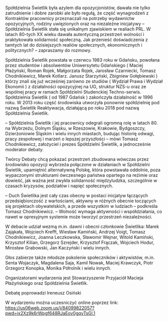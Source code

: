 Spółdzielnia Świetlik była azylem dla opozycjonistów, dawała nie tylko zatrudnienie i dobre zarobki ale było regułą, że część wynagrodzeń z Kontraktów pracownicy przeznaczali na  potrzeby wydawnictw opozycyjnych, rodziny uwięzionych oraz  na niezależne inicjatywy – Spółdzielnia Świetlik stała się unikalnym zjawiskiem w realiach PRL. W latach 80-tych XX wieku dawała autentyczną przestrzeń wolności i praktykowała solidarność społeczną. Jak przenieść doświadczenia z tamtych lat do dzisiejszych realiów społecznych, ekonomicznych i politycznych? – zapraszamy do rozmowy.

Spółdzielnia Świetlik powstała w czerwcu 1983 roku w Gdańsku, powołana przez studentów i absolwentów Uniwersytetu Gdańskiego ( Maciej Płażyński, Roman Rojek, Małgorzata Rojek, Jarosław Czarniecki, Tomasz Chodnikiewicz, Marek Kotlarz. Janusz  Starzyński, Zbigniew Gołębiewski ) którzy znali się już wcześniej zarówno ze studiów ( Wydział Prawa i Wydział Ekonomii ) z działalności opozycyjnej na UG, struktur NZS-u  oraz ze wspólnej pracy w ramach Spółdzielni Studenckiej Techno-serwis. Spółdzielnia Świetlik ( od 1987 Gdańsk ) zakończyła działalność w 1996 roku. W 2013 roku część środowiska utworzyła ponownie spółdzielnię pod nazwą Świetlik Reaktywacja, działającą po roku 2018 pod nazwą Spółdzielnia Świetlik.

– Spółdzielnia Świetlik i jej pracownicy odegrali ogromną rolę w latach 80. na Wybrzeżu, Dolnym Śląsku, w Rzeszowie, Krakowie, Bydgoszczy, Dzierżoniowie Śląskim i wielu innych miastach, budując historię odwagi, pracy zespołowej i marzeń o lepszej przyszłości – mówi Tomasz Chodnikiewicz, założyciel i prezes Spółdzielni Świetlik, a jednocześnie moderator debaty. 

Twórcy Debaty chcą pokazać przestrzeń zbudowana wówczas przez środowisko opozycji wybrzeża połączone w działaniach w Spółdzielni Świetlik, upamiętnić alternatywną Polskę, która powstawała oddolnie, poza wypaczonymi strukturami ówczesnego państwa opartego na reżimie oraz dowieść, jak ważna jest zwykła solidarność międzyludzka, szczególnie w czasach kryzysów, podziałów i napięć społecznych.

– Duch Świetlika jest cały czas obecny w postaci inicjatyw łączących przedsiębiorczość z wartościami, aktywny w różnych obecnie toczących się projektach obywatelskich, a przede wszystkim w ludziach – podkreśla Tomasz Chodnikiewicz. – Wolność wymaga aktywności i współdziałania, co nawet w opresyjnym systemie może tworzyć przestrzeń niezależności.

W debacie udział wezmą m.in. dawni i obecni członkowie Świetlika: Marek Zająkała, Wojciech Krefft, Wiesław Kamiński, Andrzej Voigt, Tomasz Chodnikiewicz, Joanna Leczkowska, Sławomir Wejnar, Witold Kamiński, Krzysztof Kilian, Grzegorz Szrejder, Krzysztof Frączak, Wojciech Hodur, Mirosław Grabowski, Jan Kaczyński i wielu innych.

Głos zabierze także młodsze pokolenie społeczników i aktywistów, m.in. Senta Wojaczyk, Magdalena Saja, Kamil Nowak, Maciej Krawczyk, Piotr Grzegorz Konopka, Monika Półrolnik i wielu innych.

Organizatorami wydarzenia jest Stowarzyszenie Przyjaciół Macieja Płażyńskiego oraz Spółdzielnia Świetlik.


Debatę poprowadzi Ireneusz Osiński

W wydarzeniu można uczesniczyć online poprzez link:
https://us06web.zoom.us/j/84099822057?pwd=jx2Xz9k6rWpgf648RJaEov0gqyTsGl.1

